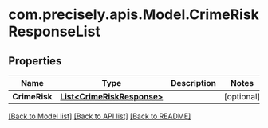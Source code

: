 # com.precisely.apis.Model.CrimeRiskResponseList
## Properties

Name | Type | Description | Notes
------------ | ------------- | ------------- | -------------
**CrimeRisk** | [**List&lt;CrimeRiskResponse&gt;**](CrimeRiskResponse.md) |  | [optional] 

[[Back to Model list]](../README.md#documentation-for-models) [[Back to API list]](../README.md#documentation-for-api-endpoints) [[Back to README]](../README.md)

